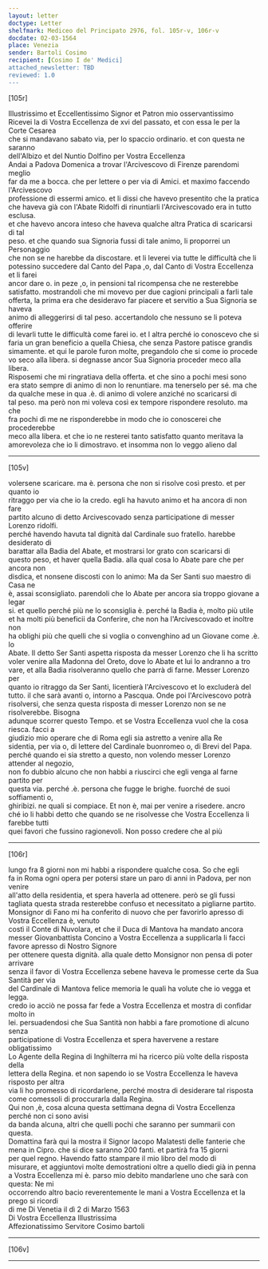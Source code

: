 ```yaml
---
layout: letter
doctype: Letter
shelfmark: Mediceo del Principato 2976, fol. 105r-v, 106r-v
docdate: 02-03-1564
place: Venezia
sender: Bartoli Cosimo
recipient: [Cosimo I de' Medici]
attached_newsletter: TBD
reviewed: 1.0
---
```


[105r]  
  
  
Illustrissimo et Eccellentissimo Signor et Patron mio osservantissimo  
Ricevei la di Vostra Eccellenza de xvi del passato, et con essa le per la Corte Cesarea  
che si mandavano sabato via, per lo spaccio ordinario. et con questa ne saranno  
dell'Albizo et del Nuntio Dolfino per  Vostra Eccellenza  
Andai a Padova Domenica a trovar l'Arcivescovo di Firenze parendomi meglio  
far da me a bocca. che per lettere o per via di Amici. et maximo faccendo l'Arcivescovo  
professione di essermi amico. et li dissi che havevo presentito che la pratica  
che haveva già con l'Abate Ridolfi di rinuntiarli l'Arcivescovado era in tutto esclusa.  
et che havevo ancora inteso che haveva qualche altra Pratica di scaricarsi di tal  
peso. et che quando sua Signoria fussi di tale animo, li proporrei un Personaggio  
che non se ne harebbe da discostare. et li leverei via tutte le difficultà che li  
potessino succedere dal Canto del Papa ,o, dal Canto di Vostra Eccellenza et li farei  
ancor dare o. in peze ,o, in pensioni tal ricompensa che ne resterebbe  
satisfatto. mostrandoli che mi movevo per due cagioni principali a farli tale  
offerta, la prima era che desideravo far piacere et servitio a Sua Signoria se haveva  
animo di alleggerirsi di tal peso. accertandolo che nessuno se li poteva offerire  
di levarli tutte le difficultà come farei io. et l altra perché io conoscevo che si  
faria un gran beneficio a quella Chiesa, che senza Pastore patisce grandis  
simamente. et qui le parole furon molte, pregandolo che si come io procede  
vo seco alla libera. si degnasse ancor Sua Signoria proceder meco alla libera.  
Risposemi che mi ringratiava della offerta. et che sino a pochi mesi sono  
era stato sempre di animo di non lo renuntiare. ma tenerselo per sé. ma che  
da qualche mese in qua .è. di animo di volere anziché no scaricarsi di  
tal peso. ma però non mi voleva così ex tempore rispondere resoluto. ma che  
fra pochi dì me ne risponderebbe in modo che io conoscerei che procederebbe  
meco alla libera. et che io ne resterei tanto satisfatto quanto meritava la  
amorevoleza che io li dimostravo. et insomma non lo veggo alieno dal  
  
---  

[105v]  
  
  
volersene scaricare. ma è. persona che non si risolve così presto. et per quanto io  
ritraggo per via che io la credo. egli ha havuto animo et ha ancora di non fare  
partito alcuno di detto Arcivescovado senza participatione di messer Lorenzo ridolfi.  
perché havendo havuta tal dignità dal Cardinale suo fratello. harebbe desiderato di  
barattar alla Badia del Abate, et mostrarsi lor grato con scaricarsi di  
questo peso, et haver quella Badia. alla qual cosa lo Abate pare che per ancora non  
disdica, et nonsene discosti con lo animo: Ma da Ser Santi suo maestro di Casa ne  
è, assai sconsigliato. parendoli che lo Abate per ancora sia troppo giovane a legar  
si. et quello perché più ne lo sconsiglia è. perché la Badia è, molto più utile  
et ha molti più beneficii da Conferire, che non ha l'Arcivescovado et inoltre non  
ha oblighi più che quelli che si voglia o convenghino ad un Giovane come .è. lo  
Abate. Il detto Ser Santi aspetta risposta da messer Lorenzo che li ha scritto  
voler venire alla Madonna del Oreto, dove lo Abate et lui lo andranno a tro  
vare, et alla Badia risolveranno quello che parrà di farne. Messer Lorenzo per   
quanto io ritraggo da Ser Santi, licentierà l'Arcivescovo et lo excluderà del  
tutto. il che sarà avanti o, intorno a Pascqua. Onde poi l'Arcivescovo potrà  
risolversi, che senza questa risposta di messer Lorenzo non se ne risolverebbe. Bisogna  
adunque scorrer questo Tempo. et se Vostra Eccellenza vuol che la cosa riesca. facci a  
giudizio mio operare che di Roma egli sia astretto a venire alla Re  
sidentia, per via o, di lettere del Cardinale buonromeo o, di Brevi del Papa.  
perché quando ei sia stretto a questo, non volendo messer Lorenzo attender al negozio,  
non fo dubbio alcuno che non habbi a riuscirci che egli venga al farne partito per  
questa via. perché .è. persona che fugge le brighe. fuorché de suoi soffiamenti o,  
ghiribizi. ne quali si compiace. Et non è, mai per venire a risedere. ancro  
ché io li habbi detto che quando se ne risolvesse che Vostra Eccellenza li farebbe tutti  
quei favori che fussino ragionevoli. Non posso credere che al più  
  
---  

[106r]  
  
  
lungo fra 8 giorni non mi habbi a rispondere qualche cosa. So che egli  
fa in Roma ogni opera per potersi stare un paro di anni in Padova, per non venire  
all'atto della residentia, et spera haverla ad ottenere. però se gli fussi  
tagliata questa strada resterebbe confuso et necessitato a pigliarne partito.  
Monsignor di Fano mi ha conferito di nuovo che per favorirlo apresso di Vostra Eccellenza è, venuto  
costì il Conte di Nuvolara, et che il Duca di Mantova ha mandato ancora  
messer Giovanbattista Concino a Vostra Eccellenza a supplicarla li facci favore apresso di Nostro Signore  
per ottenere questa dignità. alla quale detto Monsignor non pensa di poter arrivare  
senza il favor di Vostra Eccellenza sebene haveva le promesse certe da Sua Santità per via  
del Cardinale di Mantova felice memoria le quali ha volute che io vegga et legga.  
credo io acciò ne possa far fede a Vostra Eccellenza et mostra di confidar molto in  
lei. persuadendosi che Sua Santità non habbi a fare promotione di alcuno senza  
participatione di Vostra Eccellenza et spera havervene a restare obligatissimo  
Lo Agente della Regina di Inghilterra mi ha ricerco più volte della risposta della  
lettera della Regina. et non sapendo io se Vostra Eccellenza le haveva risposto per altra  
via li ho promesso di ricordarlene, perché mostra di desiderare tal risposta  
come comessoli di proccurarla dalla Regina.  
Qui non ,è, cosa alcuna questa settimana degna di Vostra Eccellenza perché non ci sono avisi  
da banda alcuna, altri che quelli pochi che saranno per summarii con questa.  
Domattina farà qui la mostra il Signor Iacopo Malatesti delle fanterie che  
mena in Cipro. che si dice saranno 200 fanti. et partirà fra 15 giorni  
per quel regno. Havendo fatto stampare il mio libro del modo di  
misurare, et aggiuntovi molte demostrationi oltre a quello diedi già in penna  
a Vostra Eccellenza mi è. parso mio debito mandarlene uno che sarà con questa: Ne mi  
occorrendo altro bacio reverentemente le mani a Vostra Eccellenza et la prego si ricordi  
di me Di Venetia il dì 2 di Marzo 1563  
Di Vostra Eccellenza Illustrissima  
Affezionatissimo Servitore Cosimo bartoli  
  
---  

[106v]  
  
  
  
---  

